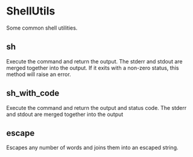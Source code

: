 # ShellUtils

Some common shell utilities.

## sh

Execute the command and return the output. The stderr and stdout are merged together into the output. If it exits with a non-zero status, this method will raise an error.

## sh_with_code

Execute the command and return the output and status code. The stderr and stdout are merged together into the output

## escape

Escapes any number of words and joins them into an escaped string.
